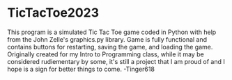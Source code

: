 # TicTacToe2023
This program is a simulated Tic Tac Toe game coded in Python with help from the John Zelle's graphics.py library. 
Game is fully functional and contains buttons for restarting, saving the game, and loading the game. 
Originally created for my Intro to Programming class, while it may be considered rudiementary by some, it's still a project that I am proud of and I hope is a sign for better things to come.
-Tinger618
